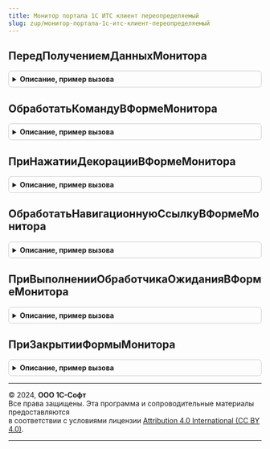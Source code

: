 ```yaml
---
title: Монитор портала 1С ИТС клиент переопределяемый
slug: zup/монитор-портала-1с-итс-клиент-переопределяемый
---
```



## ПередПолучениемДанныхМонитора
<details style="margin: 1em 0; padding: 0.5em; border: 1px solid #ccc; border-radius: 6px;">

<summary style="font-weight: bold; cursor: pointer;">Описание, пример вызова</summary>

```bsl

// Вызывается перед началом получения данных в форме Монитора в контексте клиента.
// Описание формы Монитора см. в методе ПриСозданииФормыМонитора общего
// модуля МониторПортала1СИТСПереопределяемый, параметр Форма.
//
// Параметры:
//	Форма - ФормаКлиентскогоПриложения - форма Монитора.
//
//@skip-warning
Процедура ПередПолучениемДанныхМонитора(Форма) Экспорт
```

Пример вызова
```bsl
МониторПортала1СИТСКлиентПереопределяемый.ПередПолучениемДанныхМонитора(Форма) 
```
</details>

## ОбработатьКомандуВФормеМонитора
<details style="margin: 1em 0; padding: 0.5em; border: 1px solid #ccc; border-radius: 6px;">

<summary style="font-weight: bold; cursor: pointer;">Описание, пример вызова</summary>

```bsl

// Вызывается при обработке команды в форме Монитора Портала 1С:ИТС
// из обработчика "Подключаемый_ОбработатьКоманду".
// Описание формы Монитора см. в методе ПриСозданииФормыМонитора общего
// модуля МониторПортала1СИТСПереопределяемый, параметр Форма.
//
// Параметры:
//	Форма - ФормаКлиентскогоПриложения - форма Монитора;
//	Команда - КомандаФормы - команда, для которой вызывается обработчик;
//
//@skip-warning
Процедура ОбработатьКомандуВФормеМонитора(Форма, Команда) Экспорт
```

Пример вызова
```bsl
МониторПортала1СИТСКлиентПереопределяемый.ОбработатьКомандуВФормеМонитора(Форма, Команда) 
```
</details>

## ПриНажатииДекорацииВФормеМонитора
<details style="margin: 1em 0; padding: 0.5em; border: 1px solid #ccc; border-radius: 6px;">

<summary style="font-weight: bold; cursor: pointer;">Описание, пример вызова</summary>

```bsl

// Вызывается при обработке события Нажатие элемента декорации в
// форме Монитора Интернет-поддержки из обработчика "Подключаемый_ДекорацияНажатие".
// Описание формы Монитора см. в методе ПриСозданииФормыМонитора общего
// модуля МониторПортала1СИТСПереопределяемый, параметр Форма.
//
// Параметры:
//	Форма - ФормаКлиентскогоПриложения - форма Монитора;
//	Элемент - ДекорацияФормы - декорация, для которой вызвано событие;
//
//@skip-warning
Процедура ПриНажатииДекорацииВФормеМонитора(Форма, Элемент) Экспорт
```

Пример вызова
```bsl
МониторПортала1СИТСКлиентПереопределяемый.ПриНажатииДекорацииВФормеМонитора(Форма, Элемент) 
```
</details>

## ОбработатьНавигационнуюСсылкуВФормеМонитора
<details style="margin: 1em 0; padding: 0.5em; border: 1px solid #ccc; border-radius: 6px;">

<summary style="font-weight: bold; cursor: pointer;">Описание, пример вызова</summary>

```bsl

// Вызывается при обработке события ОбработкаНавигационнойСсылки элемента
// декорации в форме Монитора Портала 1С:ИТС из обработчика
// "Подключаемый_ОбработатьНавигационнуюСсылку";
// Описание формы Монитора см. в методе ПриСозданииФормыМонитора общего
// модуля МониторПортала1СИТСПереопределяемый, параметр Форма.
//
// Параметры:
//	Форма - ФормаКлиентскогоПриложения - форма Монитора;
//	Элемент - ДекорацияФормы - декорация, для которой вызвано событие;
//	НавигационнаяСсылкаФорматированнойСтроки - Строка - ссылка;
//	СтандартнаяОбработка - Булево - признак стандартной обработки;
//
//@skip-warning
Процедура ОбработатьНавигационнуюСсылкуВФормеМонитора( Экспорт
```

Пример вызова
```bsl
МониторПортала1СИТСКлиентПереопределяемый.ОбработатьНавигационнуюСсылкуВФормеМонитора();
```
</details>

## ПриВыполненииОбработчикаОжиданияВФормеМонитора
<details style="margin: 1em 0; padding: 0.5em; border: 1px solid #ccc; border-radius: 6px;">

<summary style="font-weight: bold; cursor: pointer;">Описание, пример вызова</summary>

```bsl

// Вызывается при выполнении обработчика ожидания в форме Монитора Портала 1С:ИТС.
// Описание формы Монитора см. в методе ПриСозданииФормыМонитора общего
// модуля МониторПортала1СИТСПереопределяемый, параметр Форма.
//
// Параметры:
//	Форма - ФормаКлиентскогоПриложения - форма Монитора.
//
//@skip-warning
Процедура ПриВыполненииОбработчикаОжиданияВФормеМонитора(Форма) Экспорт
```

Пример вызова
```bsl
МониторПортала1СИТСКлиентПереопределяемый.ПриВыполненииОбработчикаОжиданияВФормеМонитора(Форма) 
```
</details>

## ПриЗакрытииФормыМонитора
<details style="margin: 1em 0; padding: 0.5em; border: 1px solid #ccc; border-radius: 6px;">

<summary style="font-weight: bold; cursor: pointer;">Описание, пример вызова</summary>

```bsl

// Вызывается при обработке события ПриЗакрытии в форме Монитора Портала 1С:ИТС.
// Описание формы Монитора см. в методе ПриСозданииФормыМонитора общего
// модуля МониторПортала1СИТСПереопределяемый, параметр Форма.
//
// Параметры:
//	Форма - ФормаКлиентскогоПриложения - форма Монитора;
//	ЗавершениеРаботы - Булево - одноименный параметр обработчика формы.
//
//@skip-warning
Процедура ПриЗакрытииФормыМонитора(Форма, ЗавершениеРаботы) Экспорт
```

Пример вызова
```bsl
МониторПортала1СИТСКлиентПереопределяемый.ПриЗакрытииФормыМонитора(Форма, ЗавершениеРаботы) 
```
</details>

---

© 2024, **ООО 1С-Софт**  
Все права защищены. Эта программа и сопроводительные материалы предоставляются  
в соответствии с условиями лицензии [Attribution 4.0 International (CC BY 4.0)](https://creativecommons.org/licenses/by/4.0/legalcode).

---
